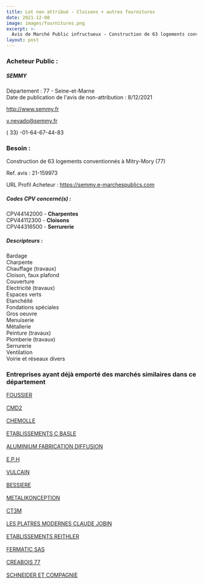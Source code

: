 ```yaml
---
title: Lot non attribué - Cloisons + autres fournitures
date: 2021-12-08
image: images/fournitures.png
excerpt: >-
  Avis de Marché Public infructueux - Construction de 63 logements conventionnés à Mitry-Mory (77)
layout: post
---
```


### Acheteur Public :
##### SEMMY
Département : 77 - Seine-et-Marne<br/>
Date de publication de l'avis de non-attribution : 8/12/2021


http://www.semmy.fr

v.nevado@semmy.fr

( 33) -01-64-67-44-83
### Besoin :

Construction de 63 logements conventionnés à Mitry-Mory (77)

Ref. avis : 21-159973

URL Profil Acheteur : https://semmy.e-marchespublics.com

##### Codes CPV concerné(s) :
CPV44142000 - **Charpentes** <br/>
CPV44112300 - **Cloisons** <br/>
CPV44316500 - **Serrurerie** <br/>

##### Descripteurs :
Bardage <br/>
Charpente <br/>
Chauffage (travaux) <br/>
Cloison, faux plafond <br/>
Couverture <br/>
Electricité (travaux) <br/>
Espaces verts <br/>
Etanchéité <br/>
Fondations spéciales <br/>
Gros oeuvre <br/>
Menuiserie <br/>
Métallerie <br/>
Peinture (travaux) <br/>
Plomberie (travaux) <br/>
Serrurerie <br/>
Ventilation <br/>
Voirie et réseaux divers <br/>

### Entreprises ayant déjà emporté des marchés similaires dans ce département
<a href="/entreprise-547/siren-329681340">FOUSSIER</a><br/><br/>
<a href="/entreprise-549/siren-342040474">CMD2</a><br/><br/>
<a href="/entreprise-549/siren-344667761">CHEMOLLE</a><br/><br/>
<a href="/entreprise-552/siren-384660163">ETABLISSEMENTS C BASLE</a><br/><br/>
<a href="/entreprise-554/siren-393236724">ALUMINIUM FABRICATION DIFFUSION</a><br/><br/>
<a href="/entreprise-556/siren-410578892">E.P.H</a><br/><br/>
<a href="/entreprise-558/siren-421595786">VULCAIN</a><br/><br/>
<a href="/entreprise-565/siren-488169608">BESSIERE</a><br/><br/>
<a href="/entreprise-570/siren-518572672">METALIKONCEPTION</a><br/><br/>
<a href="/entreprise-570/siren-520410085">CT3M</a><br/><br/>
<a href="/entreprise-574/siren-746940642">LES PLATRES MODERNES CLAUDE JOBIN</a><br/><br/>
<a href="/entreprise-575/siren-784950727">ETABLISSEMENTS REITHLER</a><br/><br/>
<a href="/entreprise-575/siren-792193476">FERMATIC SAS</a><br/><br/>
<a href="/entreprise-576/siren-792948416">CREABOIS 77</a><br/><br/>
<a href="/entreprise-582/siren-954200804">SCHNEIDER ET COMPAGNIE</a><br/><br/>
